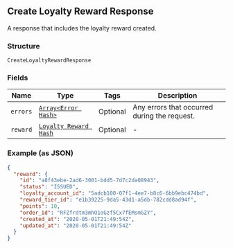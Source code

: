 ## Create Loyalty Reward Response

A response that includes the loyalty reward created.

### Structure

`CreateLoyaltyRewardResponse`

### Fields

| Name | Type | Tags | Description |
|  --- | --- | --- | --- |
| `errors` | [`Array<Error Hash>`](/doc/models/error.md) | Optional | Any errors that occurred during the request. |
| `reward` | [`Loyalty Reward Hash`](/doc/models/loyalty-reward.md) | Optional | - |

### Example (as JSON)

```json
{
  "reward": {
    "id": "a8f43ebe-2ad6-3001-bdd5-7d7c2da08943",
    "status": "ISSUED",
    "loyalty_account_id": "5adcb100-07f1-4ee7-b8c6-6bb9ebc474bd",
    "reward_tier_id": "e1b39225-9da5-43d1-a5db-782cdd8ad94f",
    "points": 10,
    "order_id": "RFZfrdtm3mhO1oGzf5Cx7fEMsmGZY",
    "created_at": "2020-05-01T21:49:54Z",
    "updated_at": "2020-05-01T21:49:54Z"
  }
}
```

